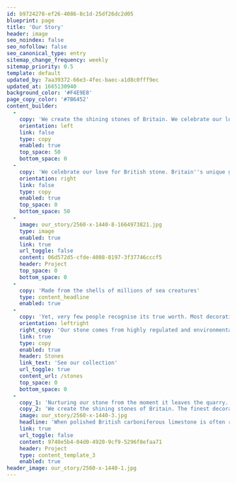 ```yaml
---
id: b9724278-ef26-4086-8c1d-25df26dc2d05
blueprint: page
title: 'Our Story'
header: image
seo_noindex: false
seo_nofollow: false
seo_canonical_type: entry
sitemap_change_frequency: weekly
sitemap_priority: 0.5
template: default
updated_by: 7aa39372-66e3-4fec-baec-a1d8c0fff9ec
updated_at: 1665130940
background_color: '#F4E9E8'
page_copy_color: '#7B6452'
content_builder:
  -
    copy: 'We create the shining stones of Britain. We celebrate our love for British stone, yet very few people recognise its true worth. So, now is the time for Britannicus to shine! By nurturing our stone from the moment it leaves the quarry, we create the shining stones of Britain.'
    orientation: left
    link: false
    type: copy
    enabled: true
    top_space: 50
    bottom_space: 0
  -
    copy: 'We celebrate our love for British stone. Britain''s unique geology is a raw material of rare natural beauty. Polishing reveals a true character which we want everyone to appreciate as much as we do. So, we take a unique approach to the industry, which unites all factions to champion all that British stone can offer, for everyone to enjoy.'
    orientation: right
    link: false
    type: copy
    enabled: true
    top_space: 0
    bottom_space: 50
  -
    image: our_story/2560-x-1440-8-1664973821.jpg
    type: image
    enabled: true
    link: true
    url_toggle: false
    content: 06d572d5-cfde-4008-8197-3f37746cccf5
    header: Project
    top_space: 0
    bottom_space: 0
  -
    copy: 'Made from the shells of millions of sea creatures'
    type: content_headline
    enabled: true
  -
    copy: 'Yet, very few people recognise its true worth. Most decorative stone used in the UK is imported, because too few architects, specifiers and customers have discovered British stone. As an industry, we''ve made it too easy for competitor materials and producers to sell themselves much better. So, now is the time for Britannicus to shine.'
    orientation: leftright
    right_copy: 'Our stone comes from highly regulated and environmentally sustainable UK quarries with a social license. Our stone products can be recycled over and over again, so changes in the Building Regulations - combined with a renewed drive to buy the very best of British - makes Britannicus Stone the natural choice today.'
    link: true
    type: copy
    enabled: true
    header: Stones
    link_text: 'See our collection'
    url_toggle: true
    content_url: /stones
    top_space: 0
    bottom_space: 0
  -
    copy_1: 'Nurturing our stone from the moment it leaves the quarry. We nurture our stone throughout its lifecycle, using a state-of-the-art facilities. By fully controlling the process - from quarry to perfected product - we delight our customers every time. And we are using our experience and know-how to educate a whole new alliance of advocates for British stone.'
    copy_2: 'We create the shining stones of Britain. The finest decorative products, they are unattainable anywhere else. By inspiring specifiers, architects and customers to champion British stone like we do, we are continuing to grow a sustainable business in an industry reinvigorated by our energy and passion.'
    image: our_story/2560-x-1440-3.jpg
    headline: 'When polished British carboniferous limestone is often referred to as Shining Stone because of the way it takes a polish.'
    link: true
    url_toggle: false
    content: 9740e5b4-04d0-4920-9cf9-5296f8efaa71
    header: Project
    type: content_template_3
    enabled: true
header_image: our_story/2560-x-1440-1.jpg
---
```

